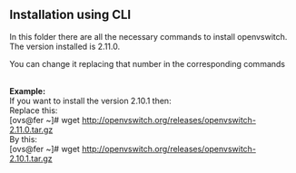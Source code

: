 ## Installation using CLI
In this folder there are all the necessary commands to install openvswitch. 
The version installed is 2.11.0.

You can change it replacing that number in the corresponding commands
<br />
<br />

**Example:**
<br />
If you want to install the version 2.10.1 then:
<br />
Replace this: 
<br />
[ovs@fer ~]# wget http://openvswitch.org/releases/openvswitch-2.11.0.tar.gz
<br />
By this: 
<br />
[ovs@fer ~]# wget http://openvswitch.org/releases/openvswitch-2.10.1.tar.gz 
